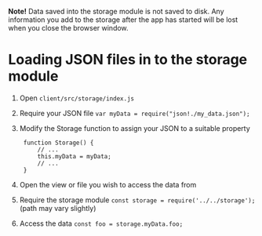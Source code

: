 **Note!** Data saved into the storage module is not saved to disk. Any information you add to the storage after the app has started will be lost when you close the browser window.

# Loading JSON files in to the storage module

1. Open `client/src/storage/index.js`

2. Require your JSON file `var myData = require("json!./my_data.json");`

3. Modify the Storage function to assign your JSON to a suitable property


        function Storage() {
            // ...
            this.myData = myData;
            // ...
        }


4. Open the view or file you wish to access the data from

5. Require the storage module `const storage = require('../../storage');` (path may vary slightly)

6. Access the data `const foo = storage.myData.foo;`